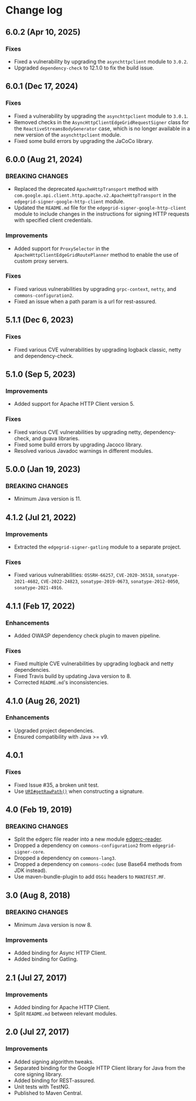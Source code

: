 # Change log

## 6.0.2 (Apr 10, 2025)

### Fixes

* Fixed a vulnerability by upgrading the `asynchttpclient` module to `3.0.2`.
* Upgraded `dependency-check` to 12.1.0 to fix the build issue.

## 6.0.1 (Dec 17, 2024)

### Fixes

* Fixed a vulnerability by upgrading the `asynchttpclient` module to `3.0.1`.
* Removed checks in the `AsyncHttpClientEdgeGridRequestSigner` class for the `ReactiveStreamsBodyGenerator` case, which is no longer available in a new version of the `asynchttpclient` module.
* Fixed some build errors by upgrading the JaCoCo library.

## 6.0.0 (Aug 21, 2024)

### BREAKING CHANGES

* Replaced the deprecated `ApacheHttpTransport` method with `com.google.api.client.http.apache.v2.ApacheHttpTransport` in the `edgegrid-signer-google-http-client` module.
* Updated the `README.md` file for the `edgegrid-signer-google-http-client` module to include changes in the instructions for signing HTTP requests with specified client credentials.

### Improvements

* Added support for `ProxySelector` in the `ApacheHttpClientEdgeGridRoutePlanner` method to enable the use of custom proxy servers.

### Fixes

* Fixed various vulnerabilities by upgrading `grpc-context`, `netty`, and `commons-configuration2`.
* Fixed an issue when a path param is a url for rest-assured.


## 5.1.1 (Dec 6, 2023)

### Fixes

* Fixed various CVE vulnerabilities by upgrading logback classic, netty and dependency-check.


## 5.1.0 (Sep 5, 2023)

### Improvements

* Added support for Apache HTTP Client version 5.

### Fixes

* Fixed various CVE vulnerabilities by upgrading netty, dependency-check, and guava libraries.
* Fixed some build errors by upgrading Jacoco library.
* Resolved various Javadoc warnings in different modules.

## 5.0.0 (Jan 19, 2023)

### BREAKING CHANGES

*  Minimum Java version is 11.

## 4.1.2 (Jul 21, 2022)

### Improvements

* Extracted the `edgegrid-signer-gatling` module to a separate project.

### Fixes

* Fixed various vulnerabilities: `OSSRH-66257`, `CVE-2020-36518`, `sonatype-2021-4682`, `CVE-2022-24823`, `sonatype-2019-0673`, `sonatype-2012-0050`, `sonatype-2021-4916`.

## 4.1.1 (Feb 17, 2022)

### Enhancements

* Added OWASP dependency check plugin to maven pipeline.

### Fixes

* Fixed multiple CVE vulnerabilities by upgrading logback and netty dependencies.
* Fixed Travis build by updating Java version to 8.
* Corrected `README.md`'s inconsistencies.

## 4.1.0 (Aug 26, 2021)

### Enhancements

* Upgraded project dependencies.
* Ensured compatibility with Java >= v9.

## 4.0.1

### Fixes

* Fixed Issue #35, a broken unit test.
* Use [`URI#getRawPath()`](https://docs.oracle.com/javase/8/docs/api/java/net/URI.html#getRawPath--) when constructing a signature.

## 4.0 (Feb 19, 2019)

### BREAKING CHANGES

* Split the edgerc file reader into a new module [edgerc-reader](edgerc-reader).
* Dropped a dependency on `commons-configuration2` from `edgegrid-signer-core`.
* Dropped a dependency on `commons-lang3`.
* Dropped a dependency on `commons-codec` (use Base64 methods from JDK instead).
* Use maven-bundle-plugin to add `OSGi` headers to `MANIFEST.MF`.

## 3.0 (Aug 8, 2018)

### BREAKING CHANGES

* Minimum Java version is now 8.

### Improvements

* Added binding for Async HTTP Client.
* Added binding for Gatling.

## 2.1 (Jul 27, 2017)

### Improvements

* Added binding for Apache HTTP Client.
* Split `README.md` between relevant modules.

## 2.0 (Jul 27, 2017)

### Improvements

* Added signing algorithm tweaks.
* Separated binding for the Google HTTP Client library for Java from the core signing library.
* Added binding for REST-assured.
* Unit tests with TestNG.
* Published to Maven Central.